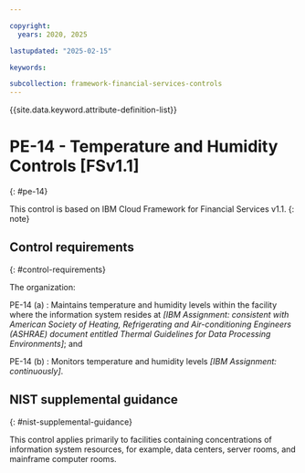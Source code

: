 ```yaml
---

copyright:
  years: 2020, 2025

lastupdated: "2025-02-15"

keywords:

subcollection: framework-financial-services-controls
---
```


{{site.data.keyword.attribute-definition-list}}

               
# PE-14 - Temperature and Humidity Controls [FSv1.1]
{: #pe-14}

This control is based on IBM Cloud Framework for Financial Services v1.1.
{: note}


## Control requirements
{: #control-requirements}

The organization:

PE-14 (a)
    : Maintains temperature and humidity levels within the facility where the information system resides at _[IBM Assignment: consistent with American Society of Heating, Refrigerating and Air-conditioning Engineers (ASHRAE) document entitled Thermal Guidelines for Data Processing Environments]_; and

PE-14 (b)
    : Monitors temperature and humidity levels _[IBM Assignment: continuously]_.

## NIST supplemental guidance
{: #nist-supplemental-guidance}

This control applies primarily to facilities containing concentrations of information system resources, for example, data centers, server rooms, and mainframe computer rooms.





